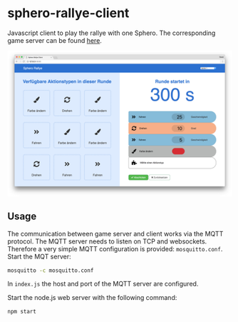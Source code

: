 # sphero-rallye-client
Javascript client to play the rallye with one Sphero. The corresponding game server can be found [here](https://github.com/iteratec/sphero-rallye-server).

![screenshot](img/screenshot.png)

## Usage

The communication between game server and client works via the MQTT protocol.
The MQTT server needs to listen on TCP and websockets. Therefore a very simple MQTT configuration is provided: `mosquitto.conf`.
Start the MQT server:
```bash
mosquitto -c mosquitto.conf
``` 

In `index.js` the host and port of the MQTT server are configured.

Start the node.js web server with the following command:
```bash
npm start
```
